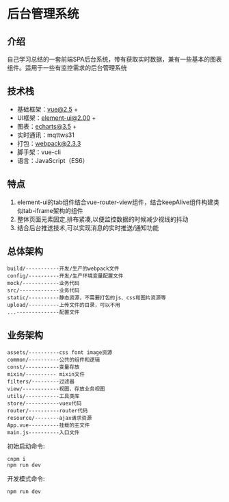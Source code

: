# 后台管理系统 #

## 介绍

自己学习总结的一套前端SPA后台系统，带有获取实时数据，兼有一些基本的图表组件。适用于一些有监控需求的后台管理系统

## 技术栈

+ 基础框架：vue@2.5 +
+ UI框架：element-ui@2.00 +
+ 图表：echarts@3.5 +
+ 实时通讯：mqttws31
+ 打包：webpack@2.3.3
+ 脚手架：vue-cli
+ 语言：JavaScript（ES6）

## 特点

1. element-ui的tab组件结合vue-router-view组件，结合keepAlive组件构建类似tab-iframe架构的组件
2. 整体页面元素固定,排布紧凑,以便监控数据的时候减少视线的抖动
3. 结合后台推送技术,可以实现消息的实时推送/通知功能


## 总体架构

```
build/-----------开发/生产的webpack文件
config/----------开发/生产环境变量配置文件
mock/------------业务代码
src/-------------业务代码
static/----------静态资源，不需要打包的js、css和图片资源等
upload/----------上传文件的目录，可以不用
...--------------配置文件
```

## 业务架构

```
assets/----------css font image资源
common/----------公共的组件和逻辑
const/-----------变量存放
mixin/---------- mixin文件
filters/---------过滤器
view/------------视图，存放业务视图
utils/-----------工具类库
store/-----------vuex代码
router/----------router代码
resource/--------ajax请求资源
App.vue----------挂载的主文件
main.js----------入口文件
```

初始启动命令:

```
cnpm i
npm run dev
```

开发模式命令:
```
npm run dev
```
